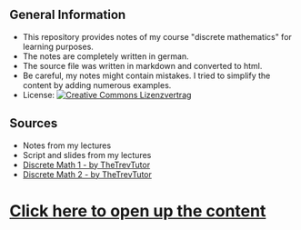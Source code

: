 ## General Information
- This repository provides notes of my course "discrete mathematics" for learning purposes.
- The notes are completely written in german.
- The source file was written in markdown and converted to html.
- Be careful, my notes might contain mistakes. I tried to simplify the content by adding numerous examples.
- License: [![Creative Commons Lizenzvertrag](https://i.creativecommons.org/l/by-sa/4.0/88x31.png)](http://creativecommons.org/licenses/by-sa/4.0/)

## Sources
- Notes from my lectures
- Script and slides from my lectures
- [Discrete Math 1 - by TheTrevTutor](https://www.youtube.com/watch?v=tyDKR4FG3Yw&list=PLDDGPdw7e6Ag1EIznZ-m-qXu4XX3A0cIz)
- [Discrete Math 2 - by TheTrevTutor](https://www.youtube.com/watch?v=DBugSTeX1zw&list=PLDDGPdw7e6Aj0amDsYInT_8p6xTSTGEi2)

# [Click here to open up the content](https://leonstoldt.github.io/diskrete-Mathematik/page)
